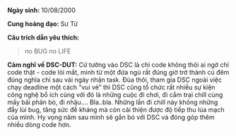 **Ngày sinh:** 10/08/2000


**Cung hoàng đạo:** Sư Tử


**Câu trích dẫn yêu thích:**
> no BUG no LIFE

**Cảm nghĩ về DSC-DUT:** Cứ tưởng vào DSC là chỉ code không thôi ai ngờ chỉ code thật - code lòi mắt, mình từ một đứa ngủ rất đúng giờ trở thành cú đêm đúng nghĩa chỉ sau vài ngày nhận task. Đùa thôi, tham gia DSC ngoài việc chạy deadline một cách “vui vẻ” thì DSC cũng tổ chức rất nhiều sự kiện công nghệ bổ ích cùng với đó là những cuộc đi chơi, đi cắm trại chill cùng mấy bãi phân bò, đi nhậu…. Bla..bla. Những lần đi chill này không những đẩy lùi bug, tăng sức đề kháng mà còn cải thiện được độ tiếp thu lúa mạch của mình. Hy vọng năm sau mình sẽ gắn bó với DSC và đóng góp thêm nhiều dòng code hơn.
